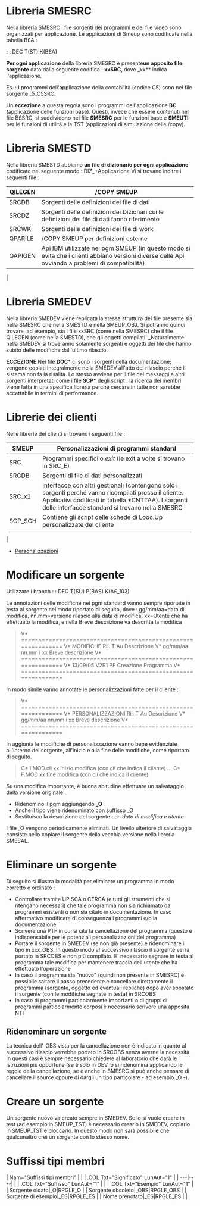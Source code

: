 
# Libreria SMESRC
Nella libreria SMESRC i file sorgenti dei programmi e dei file video sono organizzati per applicazione. Le applicazioni di Smeup sono codificate nella tabella B£A : 

 :  : DEC T(ST) K(B£A)

**Per ogni applicazione** della libreria SMESRC è presente**un apposito file sorgente** dato dalla seguente codifica :  **xxSRC**, dove _xx** indica l'applicazione.

Es. :  I programmi dell'applicazione della contabilità (codice C5) sono nel file sorgente _5_C5SRC.

Un'**eccezione** a questa regola sono i programmi dell'applicazione **B£** (applicazione delle funzioni base).
Questi, invece che essere contenuti nel file B£SRC,  si suddividono nei file **SMESRC** per le funzioni base e **SMEUTI** per le funzioni di utilità e le TST (applicazioni di simulazione delle /copy).

# Libreria SMESTD
Nella libreria SMESTD abbiamo **un file di dizionario per ogni applicazione** codificato nel seguente modo :  DIZ_+Applicazione
Vi si trovano inoltre i seguenti file : 


| QILEGEN | /COPY SMEUP |
| ---|----|
| SRCDB | Sorgenti delle definizioni dei file di dati |
| SRCDZ | Sorgenti delle definizioni dei Dizionari cui le definizioni dei file di dati fanno riferimento |
| SRCWK | Sorgenti delle definizioni dei file di work |
| QPARILE| /COPY SMEUP per definizioni esterne |
| QAPIGEN | Api IBM utilizzate nei pgm SMEUP (in questo modo si evita che i clienti abbiano versioni diverse delle Api ovviando a problemi di compatibilità) |
| 


# Libreria SMEDEV
Nella libreria SMEDEV viene replicata la stessa struttura dei file presente sia nella SMESRC che nella SMESTD e nella SMEUP_OBJ.
Si potranno quindi trovare, ad esempio, sia i file xxSRC (come nella SMESRC) che il file QILEGEN (come nella SMESTD), che gli oggetti compilati.
_Naturalmente nella SMEDEV si troveranno solamente sorgenti e oggetti dei file che hanno subito delle modifiche dall'ultimo rilascio.

**ECCEZIONE**
Nei file **DOC*** ci sono i sorgenti della documentazione; vengono copiati integralmente nella SMEDEV all'atto del rilascio perché il sistema non fa la risalita.
Lo stesso avviene per il file dei messaggi e altri sorgenti interpretati come i file **SCP*** degli script :  la ricerca dei membri viene fatta in una specifica libreria perché cercare in tutte non sarebbe accettabile in termini di performance.

# Librerie dei clienti
Nelle librerie dei clienti si trovano i seguenti file : 

| SMEUP | Personalizzazioni di programmi standard |
| ---|----|
| SRC | Programmi specifici o _exit_ (le exit a volte si trovano in SRC_E) |
| SRCDB | Sorgenti di file di dati personalizzati |
| SRC_x1 | Interfacce con altri gestionali (contengono solo i sorgenti perché vanno ricompilati presso il cliente. Applicativi codificati in tabella *CNTTAA). I sorgenti delle interfacce standard si trovano nella SMESRC |
| SCP_SCH | Contiene gli script delle schede di Looc.Up personalizzate del cliente |
| 


- [Personalizzazioni](Sorgenti/MB/DOC/A£BASE_SG)

# Modificare un sorgente
Utilizzare i branch
 :  : DEC T(SU) P(BAS) K(A£_103)

Le annotazioni delle modifiche nei pgm standard vanno sempre riportate in testa al sorgente nel modo riportato di seguito, dove :  gg/mm/aa=data di modifica, nn.mm=versione rilascio alla data di modifica, xx=Utente che ha effettuato la modifica, e nella Breve descrizione va descritta la modifica
> V* ==============================================================
 V* MODIFICHE Ril.  T Au Descrizione
 V* gg/mm/aa  nn.mm i xx Breve descrizione
 V* ==============================================================
 V* 13/09/05   V2R1      PF Creazione Programma
 V* ==============================================================


In modo simile vanno annotate le personalizzazioni fatte per il cliente : 
> V* ==============================================================
 V* PERSONALIZZAZIONI Ril.  T Au Descrizione
 V* gg/mm/aa  nn.mm i xx Breve descrizione
 V* ==============================================================


In aggiunta le modifiche di personalizzazione vanno bene evidenziate all'interno del sorgente, all'inizio e alla fine delle modifiche, come riportato di seguito.
> C* I.MOD.cli                xx inizio modifica  (con cli che indica il cliente)
    ...
 C* F.MOD                    xx fine modifica (con cli che indica il cliente)


Su una modifica importante, è buona abitudine effettuare un salvataggio della versione originale : 
 - Ridenomino il pgm aggiungendo **_O**
 - Anche il tipo viene ridenominato con suffisso _O
 - Sostituisco la descrizione del sorgente con _data di modifica e utente_

I file _O vengono periodicamente eliminati.
Un livello ulteriore di salvataggio consiste nello copiare il sorgente della vecchia versione nella libreria SMESAL.

# Eliminare un sorgente
Di seguito si illustra la modalità per eliminare un programma in modo corretto e ordinato : 
- Controllare tramite UP SCA o CERCA (e tutti gli strumenti che si ritengano necessari) che tale programma non sia richiamato da programmi esistenti o non sia citato in documentazione. In caso affermativo modificare di conseguenza i programmi e/o la documentazione
- Scrivere una PTF in cui si cita la cancellazione del programma (questo è indispensabile per le potenziali personalizzazioni del programma)
- Portare il sorgente in SMEDEV (se non già presente) e ridenominare il tipo in xxx_OBS. In questo modo al successivo rilascio il sorgente verrà portato in SRCOBS e non più compilato. E' necessario segnare in testa al programma tale modifica per mantenere traccia dell'utente che ha effettuato l'operazione
- In caso il programma sia "nuovo" (quindi non presente in SMESRC) è possibile saltare il passo precedente e cancellare direttamente il programma (sorgente, oggetto ed eventuali repliche) dopo aver spostato il sorgente (con le modifiche segnate in testa) in SRCOBS
- In caso di programmi particolarmente importanti o di gruppi di programmi particolarmente corposi è necessario scrivere una apposita NTI

## Ridenominare un sorgente
La tecnica dell'_OBS vista per la cancellazione non è indicata in quanto al successivo rilascio verrebbe portato in SRCOBS senza averne la necessità.
In questi casi è sempre necessario chiedere al laboratorio che darà le istruzioni più opportune (se è solo in DEV lo si ridenomina applicando le regole della cancellazione, se è anche in SMESRC si può anche pensare di cancellare il source oppure di dargli un tipo particolare - ad esempio _O -).

# Creare un sorgente
Un sorgente nuovo va creato sempre in SMEDEV.
Se lo si vuole creare in test (ad esempio in SMEUP_TST) è necessario crearlo in SMEDEV, copiarlo in SMEUP_TST e bloccarlo. In questo modo non sarà possibile che qualcunaltro crei un sorgente con lo stesso nome.

# Suffissi tipi membri

|  Nam="Suffissi tipi membri" |
| 
| .COL Txt="Significato" LunAut="1" |
| ---|----|
| 
| .COL Txt="Suffisso" LunAut="1" |
| 
| .COL Txt="Esempio" LunAut="1" |
| Sorgente oldato|_O|RPGLE_O |
| Sorgente obsoleto|_OBS|RPGLE_OBS |
| Sorgente di esempio|_ES|RPGLE_ES |
| Nome prenotato|_ES|RPGLE_ES |
| 

